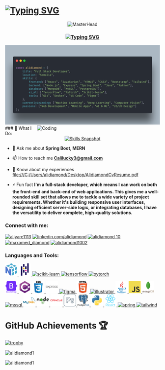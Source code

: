 # <a href="https://git.io/typing-svg"><img src="https://readme-typing-svg.demolab.com?font=Fira+Code&weight=600&size=28&duration=3000&pause=1000&color=F7A11B&background=FF000000&center=true&vCenter=true&random=false&width=600&lines=Hi+%F0%9F%91%8B%2C+I'm+Ali+Nor+Abdulle;Hi+%F0%9F%91%8B%2C+I'm+Ali+Nor+Abdulle;Hi+%F0%9F%91%8B%2C+I'm+Ali+Nor+Abdulle" alt="Typing SVG" /></a>

<div align="center">
  <img src="https://maruf001-mt.github.io/Premium-Delivery/web.gif" alt="MasterHead" width="1000"/>
</div>

<h3 align="center">
  <a href="https://git.io/typing-svg"><img src="https://readme-typing-svg.demolab.com?font=Fira+Code&weight=600&size=24&duration=4000&pause=1000&color=F7A11B&background=FF000000&center=true&vCenter=true&random=false&width=435&lines=A+FullStack+developer+from+Somalia;Passionate+about+Web+Development;Expert+in+MERN+Stack;Building+Amazing+Applications" alt="Typing SVG" /></a>
</h3>

<div align="center">
  <img src="https://raw.githubusercontent.com/alidiamond1/alidiamond1/main/assets/skills.png" alt="My Skills" width="800"/>
</div>

<img align="right" alt="Coding" width="400" src="https://cdn.dribbble.com/users/1162077/screenshots/3848914/programmer.gif">
### 🚀 What I Do:

<div align="center">
  <a href="https://carbon.now.sh/embed?bg=rgba%2874%2C144%2C226%2C0%29&t=material&wt=none&l=javascript&width=680&ds=false&dsyoff=20px&dsblur=68px&wc=true&wa=true&pv=56px&ph=56px&ln=false&fl=1&fm=Fira%20Code&fs=14px&lh=152%25&si=false&es=2x&wm=false&code=const%2520skills%2520%253D%2520%257B%250A%2520%2520%2520%2520webDev%253A%2520%257B%250A%2520%2520%2520%2520%2520%2520%2520%2520frontend%253A%2520%2522Building%2520responsive%2520and%2520interactive%2520UIs%2522%252C%250A%2520%2520%2520%2520%2520%2520%2520%2520backend%253A%2520%2522Creating%2520robust%2520server-side%2520applications%2522%252C%250A%2520%2520%2520%2520%2520%2520%2520%2520fullstack%253A%2520%2522End-to-end%2520application%2520development%2522%250A%2520%2520%2520%2520%257D%252C%250A%2520%2520%2520%2520mobileDev%253A%2520%257B%250A%2520%2520%2520%2520%2520%2520%2520%2520native%253A%2520%2522React%2520Native%2520development%2522%252C%250A%2520%2520%2520%2520%2520%2520%2520%2520crossPlatform%253A%2520%2522Multi-platform%2520app%2520solutions%2522%250A%2520%2520%2520%2520%257D%252C%250A%2520%2520%2520%2520aiml%253A%2520%257B%250A%2520%2520%2520%2520%2520%2520%2520%2520areas%253A%2520%255B%2522Machine%2520Learning%2522%252C%2520%2522Deep%2520Learning%2522%252C%2520%2522Computer%2520Vision%2522%255D%252C%250A%2520%2520%2520%2520%2520%2520%2520%2520tools%253A%2520%255B%2522TensorFlow%2522%252C%2520%2522PyTorch%2522%252C%2520%2522Scikit-learn%2522%255D%252C%250A%2520%2520%2520%2520%2520%2520%2520%2520focus%253A%2520%2522Building%2520intelligent%2520solutions%2522%250A%2520%2520%2520%2520%257D%250A%257D">
    <img alt="Skills Snapshot" src="https://carbon.now.sh/embed/skills.png" style="max-width: 100%;" />
  </a>
</div>

- 💬 Ask me about **Spring Boot, MERN**

- 📫 How to reach me **Calilucky3@gmail.com**

- 📄 Know about my experiences [file:///C:/Users/alidiamond/Desktop/AlidiamondCvResume.pdf](file:///C:/Users/alidiamond/Desktop/AlidiamondCvResume.pdf)

- ⚡ Fun fact **I'm a full-stack developer, which means I can work on both the front-end and back-end of web applications. This gives me a well-rounded skill set that allows me to tackle a wide variety of project requirements. Whether it's building responsive user interfaces, designing efficient server-side logic, or integrating databases, I have the versatility to deliver complete, high-quality solutions.**

<h3 align="left">Connect with me:</h3>
<p align="left">
<a href="https://twitter.com/aliyare1113" target="blank"><img align="center" src="https://raw.githubusercontent.com/rahuldkjain/github-profile-readme-generator/master/src/images/icons/Social/twitter.svg" alt="aliyare1113" height="30" width="40" /></a>
<a href="https://linkedin.com/in/linkedin.com/alidiamond" target="blank"><img align="center" src="https://raw.githubusercontent.com/rahuldkjain/github-profile-readme-generator/master/src/images/icons/Social/linked-in-alt.svg" alt="linkedin.com/alidiamond" height="30" width="40" /></a>
<a href="https://fb.com/alidiamond 10" target="blank"><img align="center" src="https://raw.githubusercontent.com/rahuldkjain/github-profile-readme-generator/master/src/images/icons/Social/facebook.svg" alt="alidiamond 10" height="30" width="40" /></a>
<a href="https://instagram.com/maxamed_diamond" target="blank"><img align="center" src="https://raw.githubusercontent.com/rahuldkjain/github-profile-readme-generator/master/src/images/icons/Social/instagram.svg" alt="maxamed_diamond" height="30" width="40" /></a>
<a href="https://www.youtube.com/c/alidiamond100" target="blank"><img align="center" src="https://raw.githubusercontent.com/rahuldkjain/github-profile-readme-generator/master/src/images/icons/Social/youtube.svg" alt="alidiamond1002" height="30" width="40" /></a>
</p>

<h3 align="left">Languages and Tools:</h3>
<a href="https://numpy.org/" target="_blank" rel="noreferrer"> <img src="https://raw.githubusercontent.com/devicons/devicon/master/icons/numpy/numpy-original.svg" alt="numpy" width="40" height="40"/> </a>
<a href="https://pandas.pydata.org/" target="_blank" rel="noreferrer"> <img src="https://raw.githubusercontent.com/devicons/devicon/master/icons/pandas/pandas-original.svg" alt="pandas" width="40" height="40"/> </a>
<a href="https://scikit-learn.org/" target="_blank" rel="noreferrer"> <img src="https://upload.wikimedia.org/wikipedia/commons/0/05/Scikit_learn_logo_small.svg" alt="scikit-learn" width="40" height="40"/> </a>
<a href="https://www.tensorflow.org" target="_blank" rel="noreferrer"> <img src="https://www.vectorlogo.zone/logos/tensorflow/tensorflow-icon.svg" alt="tensorflow" width="40" height="40"/> </a>
<a href="https://pytorch.org/" target="_blank" rel="noreferrer"> <img src="https://www.vectorlogo.zone/logos/pytorch/pytorch-icon.svg" alt="pytorch" width="40" height="40"/> </a>


<p align="left"> <a href="https://getbootstrap.com" target="_blank" rel="noreferrer"> <img src="https://raw.githubusercontent.com/devicons/devicon/master/icons/bootstrap/bootstrap-plain-wordmark.svg" alt="bootstrap" width="40" height="40"/> </a> <a href="https://www.w3schools.com/cs/" target="_blank" rel="noreferrer"> <img src="https://raw.githubusercontent.com/devicons/devicon/master/icons/csharp/csharp-original.svg" alt="csharp" width="40" height="40"/> </a> <a href="https://www.w3schools.com/css/" target="_blank" rel="noreferrer"> <img src="https://raw.githubusercontent.com/devicons/devicon/master/icons/css3/css3-original-wordmark.svg" alt="css3" width="40" height="40"/> </a> <a href="https://www.docker.com/" target="_blank" rel="noreferrer"> 
<img src="https://raw.githubusercontent.com/devicons/devicon/master/icons/express/express-original-wordmark.svg" alt="express" width="40" height="40"/> </a> <a href="https://www.figma.com/" target="_blank" rel="noreferrer"> <img src="https://www.vectorlogo.zone/logos/figma/figma-icon.svg" alt="figma" width="40" height="40"/> </a> <a href="https://www.w3.org/html/" target="_blank" rel="noreferrer"> <img src="https://raw.githubusercontent.com/devicons/devicon/master/icons/html5/html5-original-wordmark.svg" alt="html5" width="40" height="40"/> </a> <a href="https://www.adobe.com/in/products/illustrator.html" target="_blank" rel="noreferrer"> <img src="https://www.vectorlogo.zone/logos/adobe_illustrator/adobe_illustrator-icon.svg" alt="illustrator" width="40" height="40"/> </a> <a href="https://www.java.com" target="_blank" rel="noreferrer"> <img src="https://raw.githubusercontent.com/devicons/devicon/master/icons/java/java-original.svg" alt="java" width="40" height="40"/> </a> <a href="https://developer.mozilla.org/en-US/docs/Web/JavaScript" target="_blank" rel="noreferrer"> <img src="https://raw.githubusercontent.com/devicons/devicon/master/icons/javascript/javascript-original.svg" alt="javascript" width="40" height="40"/> </a> <a href="https://www.mongodb.com/" target="_blank" rel="noreferrer"> <img src="https://raw.githubusercontent.com/devicons/devicon/master/icons/mongodb/mongodb-original-wordmark.svg" alt="mongodb" width="40" height="40"/> </a> <a href="https://www.microsoft.com/en-us/sql-server" target="_blank" rel="noreferrer"> <img src="https://www.svgrepo.com/show/303229/microsoft-sql-server-logo.svg" alt="mssql" width="40" height="40"/> </a> <a href="https://www.mysql.com/" target="_blank" rel="noreferrer"> <img src="https://raw.githubusercontent.com/devicons/devicon/master/icons/mysql/mysql-original-wordmark.svg" alt="mysql" width="40" height="40"/> </a> <a href="https://nodejs.org" target="_blank" rel="noreferrer"> <img src="https://raw.githubusercontent.com/devicons/devicon/master/icons/nodejs/nodejs-original-wordmark.svg" alt="nodejs" width="40" height="40"/> </a> <a href="https://www.oracle.com/" target="_blank" rel="noreferrer"> <img src="https://raw.githubusercontent.com/devicons/devicon/master/icons/oracle/oracle-original.svg" alt="oracle" width="40" height="40"/> </a> <a href="https://www.photoshop.com/en" target="_blank" rel="noreferrer"> <img src="https://raw.githubusercontent.com/devicons/devicon/master/icons/photoshop/photoshop-line.svg" alt="photoshop" width="40" height="40"/> </a> <a href="https://www.postgresql.org" target="_blank" rel="noreferrer"> <img src="https://raw.githubusercontent.com/devicons/devicon/master/icons/postgresql/postgresql-original-wordmark.svg" alt="postgresql" width="40" height="40"/> </a> <a href="https://www.python.org" target="_blank" rel="noreferrer"> <img src="https://raw.githubusercontent.com/devicons/devicon/master/icons/python/python-original.svg" alt="python" width="40" height="40"/> </a> <a href="https://reactjs.org/" target="_blank" rel="noreferrer"> <img src="https://raw.githubusercontent.com/devicons/devicon/master/icons/react/react-original-wordmark.svg" alt="react" width="40" height="40"/> </a> <a href="https://spring.io/" target="_blank" rel="noreferrer"> <img src="https://www.vectorlogo.zone/logos/springio/springio-icon.svg" alt="spring" width="40" height="40"/> </a> <a href="https://tailwindcss.com/" target="_blank" rel="noreferrer"> <img src="https://www.vectorlogo.zone/logos/tailwindcss/tailwindcss-icon.svg" alt="tailwind" width="40" height="40"/> </a> </p>

# GitHub Achievements 🏆


[![trophy](https://github-profile-trophy.vercel.app/?username=alidiamond1&theme=onedark)](https://github.com/alidiamond1/github-profile-trophy)



<p><img align="center" src="https://github-readme-stats.vercel.app/api/top-langs?username=alidiamond1&show_icons=true&locale=en&layout=compact" alt="alidiamond1" /></p>

<p><img align="center" src="https://github-readme-streak-stats.herokuapp.com/?user=alidiamond1&" alt="alidiamond1" /></p>
